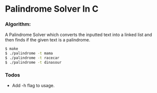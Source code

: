 # Palindrome Solver In C
### Algorithm:
A Palindrome Solver which converts the inputted text into a linked list and then finds if the given text is a palindrome.
```sh
$ make
$ ./palindrome -t mama
$ ./palindrome -t racecar
$ ./palindrome -t dinasour
```
### Todos
 - Add -h flag to usage.

